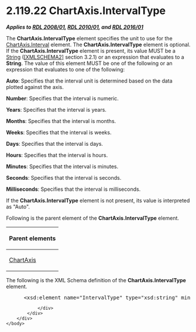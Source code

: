 <html dir="LTR" xmlns:mshelp="http://msdn.microsoft.com/mshelp" xmlns:ddue="http://ddue.schemas.microsoft.com/authoring/2003/5" xmlns:xlink="http://www.w3.org/1999/xlink" xmlns:tool="http://www.microsoft.com/tooltip">
    <head>
        <meta http-equiv="Content-Type" content="text/html; CHARSET=utf-8"></meta>
        <meta name="save" content="history"></meta>
        <title>2.119.22 ChartAxis.IntervalType</title>
        <xml>
            <mshelp:toctitle title="2.119.22 ChartAxis.IntervalType"></mshelp:toctitle>
            <mshelp:rltitle title="[MS-RDL]: ChartAxis.IntervalType"></mshelp:rltitle>
            <mshelp:keyword index="A" term="e275e073-3343-4909-9c2c-7126079be718"></mshelp:keyword>
            <mshelp:attr name="DCSext.ContentType" value="open specification"></mshelp:attr>
            <mshelp:attr name="AssetID" value="e275e073-3343-4909-9c2c-7126079be718"></mshelp:attr>
            <mshelp:attr name="TopicType" value="kbRef"></mshelp:attr>
            <mshelp:attr name="DCSext.Title" value="[MS-RDL]: ChartAxis.IntervalType" />
        </xml>
    </head>
    <body>
        <div id="header">
            <h1 class="heading">2.119.22 ChartAxis.IntervalType</h1>
        </div>
        <div id="mainSection">
            <div id="mainBody">
                <div id="allHistory" class="saveHistory"></div>
                <div id="sectionSection0" class="section" name="collapseableSection">
                    

<p><b><i>Applies to </i></b><a href="1e855f94-4617-47e4-b89e-0856c6cb420f.html"><b><i>RDL 2008/01</i></b></a><b><i>,
</i></b><a href="3428e690-a348-4ec7-8a6a-8efb42d2cdee.html"><b><i>RDL 2010/01</i></b></a><b><i>,
and </i></b><a href="52ce3983-2bfc-4e72-9359-42aaf5fe4509.html"><b><i>RDL 2016/01</i></b></a></p>

<p>The <b>ChartAxis.IntervalType</b> element specifies the unit
to use for the <a href="88a56953-eba2-4003-99b6-cc2f210b78ea.html">ChartAxis.Interval</a>
element. The <b>ChartAxis.IntervalType</b> element is optional. If the <b>ChartAxis.IntervalType</b>
element is present, its value MUST be a <a href="1ed81ef3-a683-45e3-aaad-bd2bbe71bc3d.html">String</a> (<a href="https://go.microsoft.com/fwlink/?LinkId=90610">[XMLSCHEMA2]</a> section
3.2.1) or an expression that evaluates to a <b>String</b>. The value of this
element MUST be one of the following or an expression that evaluates to one of
the following:</p>

<p><b>Auto</b>: Specifies that the interval unit is
determined based on the data plotted against the axis.</p>

<p><b>Number</b>: Specifies that the interval is
numeric.</p>

<p><b>Years</b>: Specifies that the interval is years.</p>

<p><b>Months</b>: Specifies that the interval is months.</p>

<p><b>Weeks</b>: Specifies that the interval is weeks.</p>

<p><b>Days</b>: Specifies that the interval is days.</p>

<p><b>Hours</b>: Specifies that the interval is hours.</p>

<p><b>Minutes</b>: Specifies that the interval is
minutes.</p>

<p><b>Seconds</b>: Specifies that the interval is
seconds.</p>

<p><b>Milliseconds</b>: Specifies that the interval is
milliseconds.</p>

<p>If the <b>ChartAxis.IntervalType</b> element is not present,
its value is interpreted as &quot;Auto&quot;.</p>

<p>Following is the parent element of the <b>ChartAxis.IntervalType</b>
element.</p>

<table>
 <thead>
  <tr>
   <th>
   <p>Parent elements</p>
   </th>
  </tr>
 </thead>
 <tr>
  <td>
  <p><a href="0c19f1cb-ef68-4c28-a2d0-8601b7fd0f32.html">ChartAxis</a></p>
  </td>
 </tr>
</table>

<p>The following is the XML Schema definition of the <b>ChartAxis.IntervalType</b>
element.</p>

<dl>
<dd>
<div><pre> &lt;xsd:element name=&quot;IntervalType&quot; type=&quot;xsd:string&quot; minOccurs=&quot;0&quot; /&gt;
</pre></div>
</dd></dl>


                </div>
            </div>
        </div>
    </body>
</html>